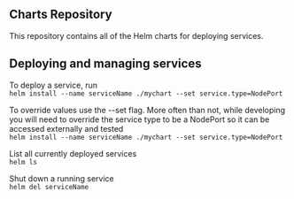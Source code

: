 ## Charts Repository ##
This repository contains all of the Helm charts for deploying services. 

## Deploying and managing services ##
To deploy a service, run  
`helm install --name serviceName ./mychart --set service.type=NodePort`

To override values use the --set flag. More often than not, while developing you will need to override the service type to be a NodePort so it can be accessed externally and tested  
`helm install --name serviceName ./mychart --set service.type=NodePort`

List all currently deployed services  
`helm ls`

Shut down a running service  
`helm del serviceName`